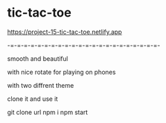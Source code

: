 # tic-tac-toe 
https://project-15-tic-tac-toe.netlify.app

-=-=-=-=-=-=-=-=-=-=-=-=-=-=-=-=-=-=-=-=-=-=-

smooth and beautiful

with nice rotate for playing on phones

with two diffrent theme


clone it and use it 

git clone url 
npm i
npm start
